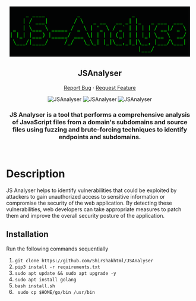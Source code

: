 <br />
<div align="center">
  <a href="#">
    <img src="banner.png" alt="Logo" height="135px">
  </a>

  <h2 align="center">JSAnalyser</h2>
  <p align="center">
    <a
      href="https://github.com/Shirshakhtml/JSAnalyser/issues/new?assignees=&labels=bug">Report
      Bug</a>
    ·
    <a href="https://github.com/Shirshakhtml/JSAnalyser/issues">Request Feature</a>
  </p>

  <img alt="JSAnalyser" src="https://img.shields.io/github/stars/Shirshakhtml/JSAnalyser">
  <img alt="JSAnalyser" src="https://img.shields.io/github/issues/Shirshakhtml/JSAnalyser">
  <img alt="JSAnalyser" src="https://img.shields.io/github/languages/code-size/Shirshakhtml/JSAnalyser">

</div>

<h3 align="center">JS Analyser is a tool that performs a comprehensive analysis of JavaScript files from a domain's subdomains and source files using fuzzing and brute-forcing techniques to identify endpoints and subdomains.</h3>
<br>

# Description
JS Analyser helps to identify vulnerabilities that could be exploited by attackers to gain unauthorized access to sensitive information or compromise the security of the web application. By detecting these vulnerabilities, web developers can take appropriate measures to patch them and improve the overall security posture of the application.

## Installation
Run the following commands sequentially 
1. ```git clone https://github.com/Shirshakhtml/JSAnalyser```
2. ```pip3 install -r requirements.txt```
3. ```sudo apt update && sudo apt upgrade -y```
4. ```sudo apt install golang```
5. ```bash install.sh```
6. ``` sudo cp $HOME/go/bin /usr/bin```
